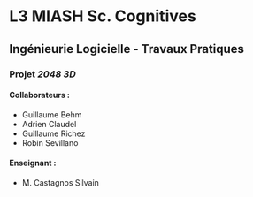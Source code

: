 # L3 MIASH Sc. Cognitives
## Ingénieurie Logicielle - Travaux Pratiques
### Projet *2048 3D*

#### Collaborateurs :
 * Guillaume Behm
 * Adrien Claudel
 * Guillaume Richez
 * Robin Sevillano

#### Enseignant :
 * M. Castagnos Silvain